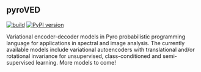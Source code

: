 ## pyroVED

[![build](https://github.com/ziatdinovmax/pyroVED/actions/workflows/actions.yml/badge.svg)](https://github.com/ziatdinovmax/pyroVED/actions/workflows/actions.yml)
[![PyPI version](https://badge.fury.io/py/pyroved.svg)](https://badge.fury.io/py/pyroved)

Variational encoder-decoder models in Pyro probabilistic programming language for applications in spectral and image analysis. The currently available models include variational autoencoders with translational and/or rotational invariance for unsupervised, class-conditioned and semi-supervised learning. More models to come!
